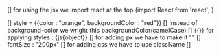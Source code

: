 [] for using the jsx we import react at the top (import React from 'react'; )

[] style = {{color : "orange",   backgroundColor : "red"}}
[]  instead of background-color  we wright this backgroundColor(camelCase)
[] {{}} for applying styles : {js{object}}
[] for adding px we have to make it ""
[] fontSize : "200px"
[] for adding css we have to use className 
[] 